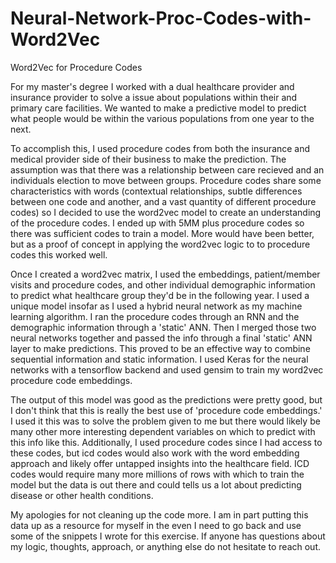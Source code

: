# Neural-Network-Proc-Codes-with-Word2Vec
Word2Vec for Procedure Codes

For my master's degree I worked with a dual healthcare provider and insurance provider to solve a issue about populations within their
and primary care facilities. We wanted to make a predictive model to predict what people would be within the various populations from one
year to the next. 

To accomplish this, I used procedure codes from both the insurance and medical provider side of their business to make the prediction. The
assumption was that there was a relationship between care recieved and an individuals election to move between groups. Procedure codes share
some characteristics with words (contextual relationships, subtle differences between one code and another, and a vast quantity of different
procedure codes) so I decided to use the word2vec model to create an understanding of the procedure codes. I ended up with 5MM plus procedure
codes so there was sufficient codes to train a model. More would have been better, but as a proof of concept in applying the word2vec logic to
to procedure codes this worked well.

Once I created a word2vec matrix, I used the embeddings, patient/member visits and procedure codes, and other individual demographic information 
to predict what healthcare group they'd be in the following year. I used a unique model insofar as I used a hybrid neural network as my machine
learning algorithm. I ran the procedure codes through an RNN and the demographic information through a 'static' ANN. Then I merged those two 
neural networks together and passed the info through a final 'static' ANN layer to make predictions. This proved to be an effective way to 
combine sequential information and static information. I used Keras for the neural networks with a tensorflow backend and used gensim to train 
my word2vec procedure code embeddings. 

The output of this model was good as the predictions were pretty good, but I don't think that this is really the best use of 'procedure code
embeddings.' I used it this was to solve the problem given to me but there would likely be many other more interesting dependent variables on which
to predict with this info like this. Additionally, I used procedure codes since I had access to these codes, but icd codes would also work 
with the word embedding approach and likely offer untapped insights into the healthcare field. ICD codes would require many more millions
of rows with which to train the model but the data is out there and could tells us a lot about predicting disease or other health conditions. 


My apologies for not cleaning up the code more. I am in part putting this data up as a resource for myself in the even I need to go back and use some of the snippets I wrote for this exercise. If anyone has questions about my logic, thoughts, approach, or anything else do not hesitate to reach out. 
